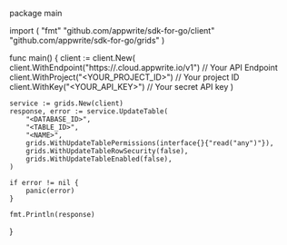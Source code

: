 package main

import (
    "fmt"
    "github.com/appwrite/sdk-for-go/client"
    "github.com/appwrite/sdk-for-go/grids"
)

func main() {
    client := client.New(
        client.WithEndpoint("https://<REGION>.cloud.appwrite.io/v1") // Your API Endpoint
        client.WithProject("<YOUR_PROJECT_ID>") // Your project ID
        client.WithKey("<YOUR_API_KEY>") // Your secret API key
    )

    service := grids.New(client)
    response, error := service.UpdateTable(
        "<DATABASE_ID>",
        "<TABLE_ID>",
        "<NAME>",
        grids.WithUpdateTablePermissions(interface{}{"read("any")"}),
        grids.WithUpdateTableRowSecurity(false),
        grids.WithUpdateTableEnabled(false),
    )

    if error != nil {
        panic(error)
    }

    fmt.Println(response)
}
